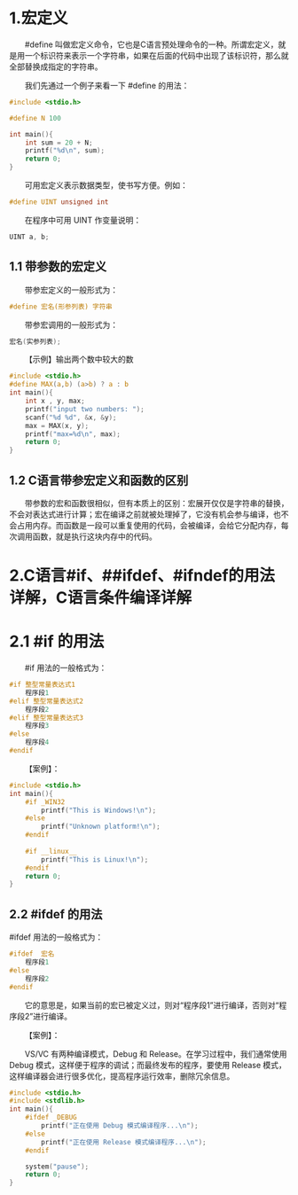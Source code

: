 # 1.宏定义

&emsp;&emsp;#define 叫做宏定义命令，它也是C语言预处理命令的一种。所谓宏定义，就是用一个标识符来表示一个字符串，如果在后面的代码中出现了该标识符，那么就全部替换成指定的字符串。

&emsp;&emsp;我们先通过一个例子来看一下 #define 的用法：
```c
#include <stdio.h>

#define N 100

int main(){
    int sum = 20 + N;
    printf("%d\n", sum);
    return 0;
}
```

&emsp;&emsp;可用宏定义表示数据类型，使书写方便。例如：
```c
#define UINT unsigned int
```
&emsp;&emsp;在程序中可用 UINT 作变量说明：
```c
UINT a, b;
```

## 1.1 带参数的宏定义

&emsp;&emsp;带参宏定义的一般形式为：
```c
#define 宏名(形参列表) 字符串
```

&emsp;&emsp;带参宏调用的一般形式为：
```c
宏名(实参列表);
```

&emsp;&emsp;【示例】输出两个数中较大的数
```c
#include <stdio.h>
#define MAX(a,b) (a>b) ? a : b
int main(){
    int x , y, max;
    printf("input two numbers: ");
    scanf("%d %d", &x, &y);
    max = MAX(x, y);
    printf("max=%d\n", max);
    return 0;
}
```

## 1.2 C语言带参宏定义和函数的区别
&emsp;&emsp;带参数的宏和函数很相似，但有本质上的区别：宏展开仅仅是字符串的替换，不会对表达式进行计算；宏在编译之前就被处理掉了，它没有机会参与编译，也不会占用内存。而函数是一段可以重复使用的代码，会被编译，会给它分配内存，每次调用函数，就是执行这块内存中的代码。

# 2.C语言#if、##ifdef、#ifndef的用法详解，C语言条件编译详解

# 2.1 #if 的用法

&emsp;&emsp;#if 用法的一般格式为：
```c
#if 整型常量表达式1
    程序段1
#elif 整型常量表达式2
    程序段2
#elif 整型常量表达式3
    程序段3
#else
    程序段4
#endif
```
&emsp;&emsp;【案例】：
```c
#include <stdio.h>
int main(){
    #if _WIN32
        printf("This is Windows!\n");
    #else
        printf("Unknown platform!\n");
    #endif
   
    #if __linux__
        printf("This is Linux!\n");
    #endif
    return 0;
}
```

## 2.2 #ifdef 的用法

#ifdef 用法的一般格式为：

```c
#ifdef  宏名
    程序段1
#else
    程序段2
#endif
```
&emsp;&emsp;它的意思是，如果当前的宏已被定义过，则对“程序段1”进行编译，否则对“程序段2”进行编译。

&emsp;&emsp;【案例】：

&emsp;&emsp;VS/VC 有两种编译模式，Debug 和 Release。在学习过程中，我们通常使用 Debug 模式，这样便于程序的调试；而最终发布的程序，要使用 Release 模式，这样编译器会进行很多优化，提高程序运行效率，删除冗余信息。
```c
#include <stdio.h>
#include <stdlib.h>
int main(){
    #ifdef _DEBUG
        printf("正在使用 Debug 模式编译程序...\n");
    #else
        printf("正在使用 Release 模式编译程序...\n");
    #endif

    system("pause");
    return 0;
}
```